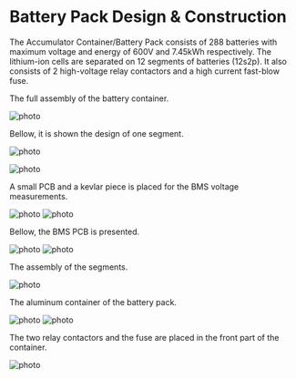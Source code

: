 # Battery Pack Design & Construction

The Accumulator Container/Battery Pack consists of 288 batteries with maximum voltage and energy of 600V and 7.45kWh respectively. The lithium-ion cells are separated on 12 segments of batteries (12s2p). It also consists of 2 high-voltage relay contactors and a high current fast-blow fuse.

The full assembly of the battery container.

![photo](Screenshots/Screenshot_10.png)

Bellow, it is shown the design of one segment.

![photo](Screenshots/Screenshot_1.png)



![photo](Screenshots/Screenshot_2.png)

A small PCB and a kevlar piece is placed for the BMS voltage measurements.

![photo](Screenshots/Screenshot_3.png)
![photo](Screenshots/Screenshot_4.png)

Bellow, the BMS PCB is presented.

![photo](Screenshots/Screenshot_5.png)
![photo](Screenshots/Screenshot_6.png)

The assembly of the segments.

![photo](Screenshots/Screenshot_7.png)

The aluminum container of the battery pack.

![photo](Screenshots/Screenshot_8.png)
![photo](Screenshots/Screenshot_9.png)

The two relay contactors and the fuse are placed in the front part of the container.

![photo](Screenshots/Screenshot_11.png) 
